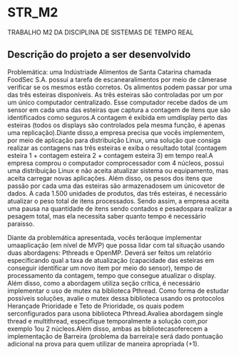 # STR_M2
TRABALHO M2 DA DISCIPLINA DE SISTEMAS DE TEMPO REAL 

## Descrição do projeto a ser desenvolvido

Problemática: uma Indústriade Alimentos de Santa Catarina chamada FoodSec S.A. possui a tarefa de escanearalimentos por meio de câmerase verificar se os mesmos estão corretos. Os alimentos podem passar por uma das três esteiras disponíveis. As três esteiras são controladas por um por um único computador centralizado. Esse computador recebe dados de um sensor em  cada  uma  das  esteiras que  captura  a  contagem de  itens  que são identificados  como seguros.A  contagem é  exibida  em  umdisplay  perto  das  esteiras  (todos  os  displays  são controlados pela mesma função, é apenas uma replicação).Diante disso,a empresa precisa que  vocês  implementem,  por  meio  de  aplicação para  distribuição  Linux,  uma  solução que consiga realizar as contagens nas três esteiras e exiba o resultado total (contagem esteira 1 + contagem esteira 2 + contagem esteira 3) em tempo real.A empresa comprou o computador comprocessador com 4 núcleos, possui uma distribuição Linux e não aceita atualizar sistema 
ou  equipamento,  mas aceita  carregar  novas  aplicações. Além  disso, os  pesos  dos  itens que passão por cada uma das esteiras são armazenadosem um únicovetor de dados. A cada 1.500 unidades de  produtos,  das  três  esteiras,  é  necessário  atualizar  o  peso  total  de  itens processados.  Sendo  assim,  a  empresa  aceita  uma  pausa na  quantidade  de  itens sendo contados  e  pesadospara  realizar  a  pesagem  total, mas  ela  necessita  saber quanto tempo  é necessário paraisso.

Diante da problemática apresentada, vocês terãoque implementar umaaplicação (em nível de MVP) que possa lidar com tal situação usando duas abordagens: Pthreads e OpenMP. Deverá ser feitos um relatório especificando qual a taxa de atualização (capacidade das esteiras em conseguir identificar um novo item por meio do sensor), tempo de processamento da contagem, tempo que consegue atualizar o display. Além disso, como a abordagem utiliza seção crítica, é necessário  implementar o  uso  de  mutex  na  biblioteca Pthread.  Como  forma  de  estudar possíveis  soluções, avalie  o  mutex  dessa  biblioteca  usando os  protocolos Herançade Prioridade  e  Teto  de  Prioridade,  os  quais  podem  serconfigurados  para  usona  biblioteca Pthread.Avaliea abordagem single thread e multithread, especifique temporalmente a solução com,por exemplo 1ou 2 núcleos.Além disso, ambas as bibliotecasoferecem a implementação de Barreira (problema da barreira)e será dado pontuação adicional na prova para quem utilizar de maneira apropriada (+1).
